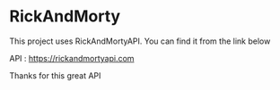 # RickAndMorty

This project uses RickAndMortyAPI. You can find it from the link below

API : https://rickandmortyapi.com

Thanks for this great API
